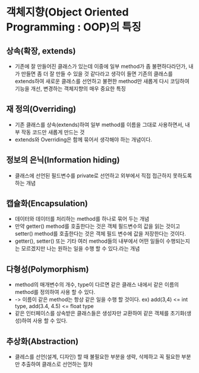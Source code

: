 # 객체지향(Object Oriented Programming : OOP)의 특징

## 상속(확장, extends)
* 기존에 잘 만들어진 클래스가 있는데 이중에 일부 method가 좀 불편하다라던가, 내가 만들면 좀 더 잘 만들 수 있을 것 같다라고 생각이 들면 기존의 클래스를 extends하여 새로운 클래스를 선언하고 불편한 method만 새롭게 다시 코딩하여 기능을 개선, 변경하는 객체지향의 매우 중요한 특징

## 재 정의(Overriding)
* 기존 클래스를 상속(extends)하여 일부 method를 이름을 그대로 사용하면서, 내부 작동 코드만 새롭게 만드는 것
* extends와 Overriding은 함께 묶어서 생각해야 하는 개념이다.

## 정보의 은닉(Information hiding)
* 클래스에 선언된 필드변수를 private로 선언하고 외부에서 직접 접근하지 못하도록 하는 개념

## 캡슐화(Encapsulation)
* 데이터와 데이터를 처리하는 method를 하나로 묶어 두는 개념
* 만약 getter() method를 호출한다는 것은 객체 필드변수의 값을 읽는 것이고 setter() method를 호출한다는 것은 객체 필드 변수에 값을 저장한다는 것이다.
* getter(), setter() 또는 기타 여러 method들의 내부에서 어떤 일들이 수행되는지는 모르겠지만 나는 원하는 일을 수행 할 수 있다.라는 개념

## 다형성(Polymorphism)
* method의 매개변수의 개수, type이 다르면 같은 클래스 내에서 같은 이름의 method를 정의하여 사용 할 수 있다.
* -> 이름이 같은 method는 항상 같은 일을 수행 할 것이다. ex) add(3,4) <= int type,  add(3.4, 4.5) <= float type
* 같은 인터페이스를 상속받은 클래스들은 생성자만 교환하여 같은 객체를 초기화(생성)하여 사용 할 수 있다. 

## 추상화(Abstraction)
* 클레스를 선언(설계, 디자인) 할 때 불필요한 부분을 생략, 삭제하고 꼭 필요한 부분만 추출하여 클래스로 선언하는 절차 
